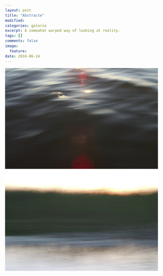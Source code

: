 ```yaml
---
layout: post
title: "Abstracte"
modified:
categories: galeria
excerpt: A somewhat warped way of looking at reality.
tags: []
comments: false
image:
  feature:
date: 2016-06-24
---
```

<div class="galleria">
	<img src="/images/abstracte/Geometric-sunset-I.jpg" data-title="Geometric sunset I">
	<img src="/images/abstracte/Geometric-sunset-II.jpg" data-title="Geometric sunset II">
</div>
